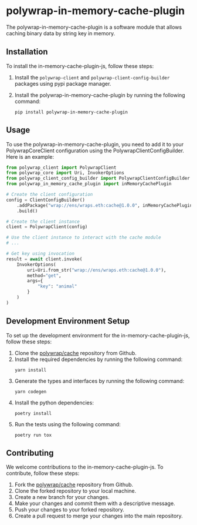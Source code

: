 # polywrap-in-memory-cache-plugin
The polywrap-in-memory-cache-plugin is a software module that allows caching binary data by string key in memory.

## Installation
To install the in-memory-cache-plugin-js, follow these steps:

1. Install the `polywrap-client` and `polywrap-client-config-builder` packages using pypi package manager.

2. Install the polywrap-in-memory-cache-plugin by running the following command:
   ```
   pip install polywrap-in-memory-cache-plugin
   ```

## Usage
To use the polywrap-in-memory-cache-plugin, you need to add it to your PolywrapCoreClient configuration using the PolywrapClientConfigBuilder. Here is an example:

```python
from polywrap_client import PolywrapClient
from polywrap_core import Uri, InvokerOptions
from polywrap_client_config_builder import PolywrapClientConfigBuilder
from polywrap_in_memory_cache_plugin import inMemoryCachePlugin

# Create the client configuration
config = ClientConfigBuilder()
    .addPackage("wrap://ens/wraps.eth:cache@1.0.0", inMemoryCachePlugin({}))
    .build()

# Create the client instance
client = PolywrapClient(config)

# Use the client instance to interact with the cache module
# ...

# Get key using invocation
result = await client.invoke(
    InvokerOptions(
        uri=Uri.from_str("wrap://ens/wraps.eth:cache@1.0.0"),
        method="get",
        args={
            "key": "animal"
        }
    )
)

```

## Development Environment Setup
To set up the development environment for the in-memory-cache-plugin-js, follow these steps:

1. Clone the [polywrap/cache](github.com/polywrap/cache) repository from Github.
2. Install the required dependencies by running the following command:
   ```
   yarn install
   ```
3. Generate the types and interfaces by running the following command:
    ```
    yarn codegen
    ```
4. Install the python dependencies:
    ```
    poetry install
    ```
5. Run the tests using the following command:
   ```
   poetry run tox
   ```

## Contributing
We welcome contributions to the in-memory-cache-plugin-js. To contribute, follow these steps:

1. Fork the [polywrap/cache](github.com/polywrap/cache) repository from Github.
2. Clone the forked repository to your local machine.
3. Create a new branch for your changes.
4. Make your changes and commit them with a descriptive message.
5. Push your changes to your forked repository.
6. Create a pull request to merge your changes into the main repository.

